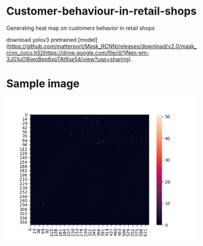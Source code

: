 # Customer-behaviour-in-retail-shops
Generating heat map on customers behavior in retail shops

download yolov3 pretrained [model](https://github.com/matterport/Mask_RCNN/releases/download/v2.0/mask_rcnn_coco.h5](https://drive.google.com/file/d/1jNen-em-3JG1uO9iwoBep6xpTAt6se54/view?usp=sharing).

<h1>Sample image</h1>

![](testplot.png )
